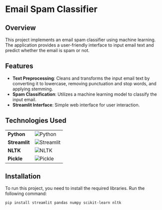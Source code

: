 # Email Spam Classifier

## Overview

This project implements an email spam classifier using machine learning. The application provides a user-friendly interface to input email text and predict whether the email is spam or not.

## Features

- **Text Preprocessing**: Cleans and transforms the input email text by converting it to lowercase, removing punctuation and stop words, and applying stemming.
- **Spam Classification**: Utilizes a machine learning model to classify the input email.
- **Streamlit Interface**: Simple web interface for user interaction.

## Technologies Used

|             |       |
|-------------|-------|
| **Python**  | ![Python](https://img.shields.io/badge/Python-306998?style=for-the-badge&logo=python&logoColor=white&color=306998) |
| **Streamlit** | ![Streamlit](https://img.shields.io/badge/Streamlit-FF4B4F?style=for-the-badge&logo=streamlit&logoColor=white&color=FF4B4F) |
| **NLTK**    | ![NLTK](https://img.shields.io/badge/NLTK-3F6C6B?style=for-the-badge&logo=nltk&logoColor=white&color=3F6C6B) |
| **Pickle**  | ![Pickle](https://img.shields.io/badge/Pickle-FFA500?style=for-the-badge&logo=python&logoColor=white&color=FFA500) |

## Installation

To run this project, you need to install the required libraries. Run the following command:

```bash
pip install streamlit pandas numpy scikit-learn nltk



